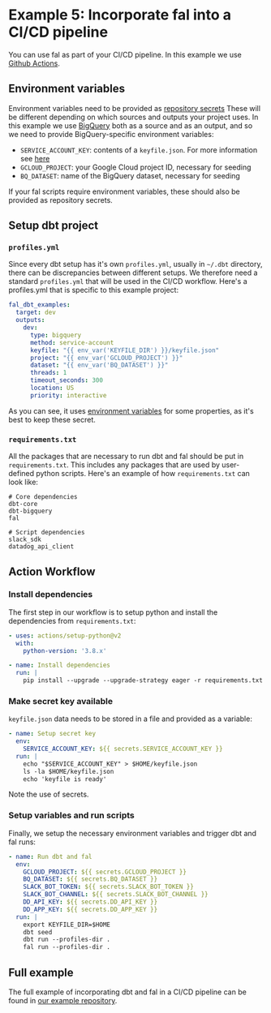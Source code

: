 # Example 5: Incorporate fal into a CI/CD pipeline
You can use fal as part of your CI/CD pipeline. In this example we use [Github Actions](https://github.com/features/actions).

## Environment variables
Environment variables need to be provided as [repository secrets](https://docs.github.com/en/actions/security-guides/encrypted-secrets) These will be different depending on which sources and outputs your project uses. In this example we use [BigQuery](https://cloud.google.com/bigquery/) both as a source and as an output, and so we need to provide BigQuery-specific environment variables:

- `SERVICE_ACCOUNT_KEY`: contents of a `keyfile.json`. For more information see [here](https://docs.github.com/en/actions/security-guides/encrypted-secrets)
- `GCLOUD_PROJECT`: your Google Cloud project ID, necessary for seeding
- `BQ_DATASET`: name of the BigQuery dataset, necessary for seeding

If your fal scripts require environment variables, these should also be provided as repository secrets.

## Setup dbt project

### `profiles.yml`
Since every dbt setup has it's own `profiles.yml`, usually in `~/.dbt` directory, there can be discrepancies between different setups. We therefore need a standard `profiles.yml` that will be used in the CI/CD workflow. Here's a profiles.yml that is specific to this example project:

```yaml
fal_dbt_examples:
  target: dev
  outputs:
    dev:
      type: bigquery
      method: service-account
      keyfile: "{{ env_var('KEYFILE_DIR') }}/keyfile.json"
      project: "{{ env_var('GCLOUD_PROJECT') }}"
      dataset: "{{ env_var('BQ_DATASET') }}"
      threads: 1
      timeout_seconds: 300
      location: US
      priority: interactive
```

As you can see, it uses [environment variables](#environment-variables) for some properties, as it's best to keep these secret.

### `requirements.txt`
All the packages that are necessary to run dbt and fal should be put in `requirements.txt`. This includes any packages that are used by user-defined python scripts. Here's an example of how `requirements.txt` can look like:

```
# Core dependencies
dbt-core
dbt-bigquery
fal

# Script dependencies
slack_sdk
datadog_api_client
```

## Action Workflow

### Install dependencies
The first step in our workflow is to setup python and install the dependencies from `requirements.txt`:

```yaml
- uses: actions/setup-python@v2
  with:
    python-version: '3.8.x'

- name: Install dependencies
  run: |
    pip install --upgrade --upgrade-strategy eager -r requirements.txt
```

### Make secret key available
`keyfile.json` data needs to be stored in a file and provided as a variable:

```yaml
- name: Setup secret key
  env:
    SERVICE_ACCOUNT_KEY: ${{ secrets.SERVICE_ACCOUNT_KEY }}
  run: |
    echo "$SERVICE_ACCOUNT_KEY" > $HOME/keyfile.json
    ls -la $HOME/keyfile.json
    echo 'keyfile is ready'
```
Note the use of secrets.

### Setup variables and run scripts
Finally, we setup the necessary environment variables and trigger dbt and fal runs:

```yaml
- name: Run dbt and fal
  env:
    GCLOUD_PROJECT: ${{ secrets.GCLOUD_PROJECT }}
    BQ_DATASET: ${{ secrets.BQ_DATASET }}
    SLACK_BOT_TOKEN: ${{ secrets.SLACK_BOT_TOKEN }}
    SLACK_BOT_CHANNEL: ${{ secrets.SLACK_BOT_CHANNEL }}
    DD_API_KEY: ${{ secrets.DD_API_KEY }}
    DD_APP_KEY: ${{ secrets.DD_APP_KEY }}
  run: |
    export KEYFILE_DIR=$HOME
    dbt seed
    dbt run --profiles-dir .
    fal run --profiles-dir .
```

## Full example
The full example of incorporating dbt and fal in a CI/CD pipeline can be found in [our example repository](https://github.com/fal-ai/fal_dbt_examples).
